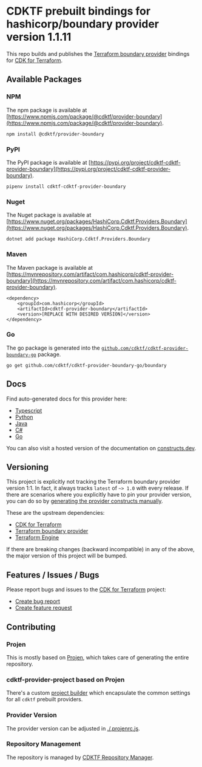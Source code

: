 
# CDKTF prebuilt bindings for hashicorp/boundary provider version 1.1.11

This repo builds and publishes the [Terraform boundary provider](https://registry.terraform.io/providers/hashicorp/boundary/1.1.11/docs) bindings for [CDK for Terraform](https://cdk.tf).

## Available Packages

### NPM

The npm package is available at [https://www.npmjs.com/package/@cdktf/provider-boundary](https://www.npmjs.com/package/@cdktf/provider-boundary).

`npm install @cdktf/provider-boundary`

### PyPI

The PyPI package is available at [https://pypi.org/project/cdktf-cdktf-provider-boundary](https://pypi.org/project/cdktf-cdktf-provider-boundary).

`pipenv install cdktf-cdktf-provider-boundary`

### Nuget

The Nuget package is available at [https://www.nuget.org/packages/HashiCorp.Cdktf.Providers.Boundary](https://www.nuget.org/packages/HashiCorp.Cdktf.Providers.Boundary).

`dotnet add package HashiCorp.Cdktf.Providers.Boundary`

### Maven

The Maven package is available at [https://mvnrepository.com/artifact/com.hashicorp/cdktf-provider-boundary](https://mvnrepository.com/artifact/com.hashicorp/cdktf-provider-boundary).

```
<dependency>
    <groupId>com.hashicorp</groupId>
    <artifactId>cdktf-provider-boundary</artifactId>
    <version>[REPLACE WITH DESIRED VERSION]</version>
</dependency>
```

### Go

The go package is generated into the [`github.com/cdktf/cdktf-provider-boundary-go`](https://github.com/cdktf/cdktf-provider-boundary-go) package.

`go get github.com/cdktf/cdktf-provider-boundary-go/boundary`

## Docs

Find auto-generated docs for this provider here: 

- [Typescript](./docs/API.typescript.md)
- [Python](./docs/API.python.md)
- [Java](./docs/API.java.md)
- [C#](./docs/API.csharp.md)
- [Go](./docs/API.go.md)

You can also visit a hosted version of the documentation on [constructs.dev](https://constructs.dev/packages/@cdktf/provider-boundary).

## Versioning

This project is explicitly not tracking the Terraform boundary provider version 1:1. In fact, it always tracks `latest` of `~> 1.0` with every release. If there are scenarios where you explicitly have to pin your provider version, you can do so by [generating the provider constructs manually](https://cdk.tf/imports).

These are the upstream dependencies:

- [CDK for Terraform](https://cdk.tf)
- [Terraform boundary provider](https://registry.terraform.io/providers/hashicorp/boundary/1.1.11)
- [Terraform Engine](https://terraform.io)

If there are breaking changes (backward incompatible) in any of the above, the major version of this project will be bumped.

## Features / Issues / Bugs

Please report bugs and issues to the [CDK for Terraform](https://cdk.tf) project:

- [Create bug report](https://cdk.tf/bug)
- [Create feature request](https://cdk.tf/feature)

## Contributing

### Projen

This is mostly based on [Projen](https://github.com/projen/projen), which takes care of generating the entire repository.

### cdktf-provider-project based on Projen

There's a custom [project builder](https://github.com/cdktf/cdktf-provider-project) which encapsulate the common settings for all `cdktf` prebuilt providers.

### Provider Version

The provider version can be adjusted in [./.projenrc.js](./.projenrc.js).

### Repository Management

The repository is managed by [CDKTF Repository Manager](https://github.com/cdktf/cdktf-repository-manager/).
